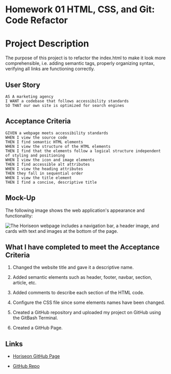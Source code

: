 # Homework 01 HTML, CSS, and Git: Code Refactor 

# Project Description

The purpose of this project is to refactor the index.html to make it look more comprehensible, i.e. adding semantic tags, properly organizing syntax, verifying all links are functioning correctly. 


## User Story

```
AS A marketing agency
I WANT a codebase that follows accessibility standards
SO THAT our own site is optimized for search engines
```

## Acceptance Criteria

```
GIVEN a webpage meets accessibility standards
WHEN I view the source code
THEN I find semantic HTML elements
WHEN I view the structure of the HTML elements
THEN I find that the elements follow a logical structure independent of styling and positioning
WHEN I view the icon and image elements
THEN I find accessible alt attributes
WHEN I view the heading attributes
THEN they fall in sequential order
WHEN I view the title element
THEN I find a concise, descriptive title
```

## Mock-Up

The following image shows the web application's appearance and functionality:

![The Horiseon webpage includes a navigation bar, a header image, and cards with text and images at the bottom of the page.](./Assets/01-html-css-git-homework-demo.png)


## What I have completed to meet the Acceptance Criteria

1. Changed the website title and gave it a descriptive name.

2. Added semantic elements such as header, footer, navbar, section, article, etc.

3. Added comments to describe each section of the HTML code.

4. Configure the CSS file since some elements names have been changed.

5. Created a GitHub repository and uploaded my project on GitHub using the GitBash Terminal.

6. Created a GitHub Page. 

## Links

* [Horiseon GitHub Page](https://ilavine.github.io/code-refactoring/)

* [GitHub Repo](https://github.com/ilavine/code-refactoring/)